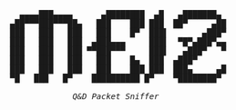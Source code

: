 <pre>
    ▄▄▄▄███▄▄▄▄      ▄████████  ▄█   ▄███████▄  
  ▄██▀▀▀███▀▀▀██▄   ███    ███ ███  ██▀     ▄██ 
  ███   ███   ███   ███    █▀  ███▌       ▄███▀ 
  ███   ███   ███  ▄███▄▄▄     ███▌  ▀█▀▄███▀▄▄ 
  ███   ███   ███ ▀▀███▀▀▀     ███▌   ▄███▀   ▀ 
  ███   ███   ███   ███    █▄  ███  ▄███▀       
  ███   ███   ███   ███    ███ ███  ███▄     ▄█ 
  ▀█   ███   █▀    ██████████ █▀    ▀████████▀ 

               <i>Q&D Packet Sniffer</i>
</pre>